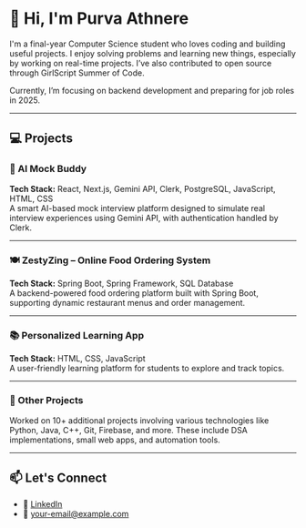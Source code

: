# 👋 Hi, I'm Purva Athnere

I'm a final-year Computer Science student who loves coding and building useful projects. I enjoy solving problems and learning new things, especially by working on real-time projects. I’ve also contributed to open source through GirlScript Summer of Code.  

Currently, I’m focusing on backend development and preparing for job roles in 2025.

---

## 💻 Projects

### 🚀 AI Mock Buddy  
**Tech Stack:** React, Next.js, Gemini API, Clerk, PostgreSQL, JavaScript, HTML, CSS  
A smart AI-based mock interview platform designed to simulate real interview experiences using Gemini API, with authentication handled by Clerk.

---

### 🍽️ ZestyZing – Online Food Ordering System  
**Tech Stack:** Spring Boot, Spring Framework, SQL Database  
A backend-powered food ordering platform built with Spring Boot, supporting dynamic restaurant menus and order management.

---

### 📚 Personalized Learning App  
**Tech Stack:** HTML, CSS, JavaScript  
A user-friendly learning platform for students to explore and track topics.

---

### 🧠 Other Projects  
Worked on 10+ additional projects involving various technologies like Python, Java, C++, Git, Firebase, and more. These include DSA implementations, small web apps, and automation tools.

---

## 📫 Let's Connect

- 💼 [LinkedIn](https://www.linkedin.com/in/your-profile)  
- 📧 your-email@example.com

